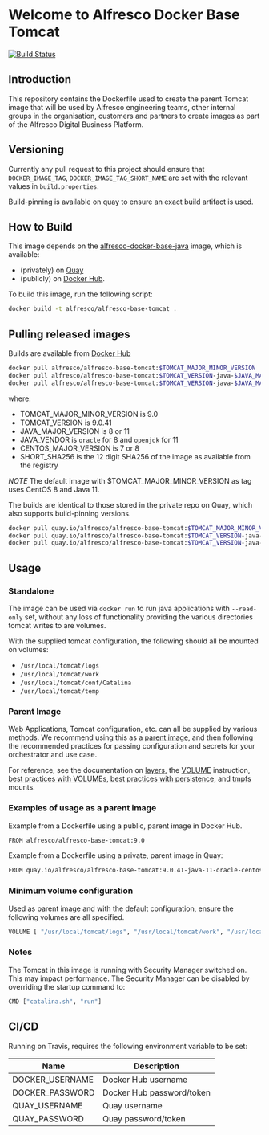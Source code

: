 # Welcome to Alfresco Docker Base Tomcat

[![Build Status](https://travis-ci.com/Alfresco/alfresco-docker-base-tomcat.svg?branch=master)](https://travis-ci.com/Alfresco/alfresco-docker-base-tomcat)

## Introduction

This repository contains the Dockerfile used to create the parent Tomcat image that
will be used by Alfresco engineering teams, other internal groups in the
organisation, customers and partners to create images as part of the Alfresco
Digital Business Platform.

## Versioning

Currently any pull request to this project should ensure that `DOCKER_IMAGE_TAG`,
`DOCKER_IMAGE_TAG_SHORT_NAME` are set with the relevant values in `build.properties`.

Build-pinning is available on quay to ensure an exact build artifact is used.

## How to Build

This image depends on the [alfresco-docker-base-java](https://github.com/Alfresco/alfresco-docker-base-java) image,
which is available:

* (privately) on [Quay](https://quay.io/repository/alfresco/alfresco-base-java)
* (publicly) on [Docker Hub](https://hub.docker.com/r/alfresco/alfresco-base-java/).

To build this image, run the following script:

```bash
docker build -t alfresco/alfresco-base-tomcat .
```

## Pulling released images

Builds are available from [Docker Hub](https://hub.docker.com/r/alfresco/alfresco-base-tomcat)

```bash
docker pull alfresco/alfresco-base-tomcat:$TOMCAT_MAJOR_MINOR_VERSION 
docker pull alfresco/alfresco-base-tomcat:$TOMCAT_VERSION-java-$JAVA_MAJOR_VERSION-$JAVA_VENDOR-centos-$CENTOS_MAJOR_VERSION
docker pull alfresco/alfresco-base-tomcat:$TOMCAT_VERSION-java-$JAVA_MAJOR_VERSION-$JAVA_VENDOR-centos-$CENTOS_MAJOR_VERSION-$SHORT_SHA256
```

where:
* TOMCAT_MAJOR_MINOR_VERSION is 9.0
* TOMCAT_VERSION is 9.0.41
* JAVA_MAJOR_VERSION is 8 or 11
* JAVA_VENDOR is `oracle` for 8 and `openjdk` for 11
* CENTOS_MAJOR_VERSION is 7 or 8
* SHORT_SHA256 is the 12 digit SHA256 of the image as available from the registry

*NOTE* The default image with $TOMCAT_MAJOR_MINOR_VERSION as tag uses CentOS 8 and Java 11.

The builds are identical to those stored in the private repo on Quay, which also supports build-pinning versions.

```bash
docker pull quay.io/alfresco/alfresco-base-tomcat:$TOMCAT_MAJOR_MINOR_VERSION
docker pull quay.io/alfresco/alfresco-base-tomcat:$TOMCAT_VERSION-java-$JAVA_MAJOR_VERSION-$JAVA_VENDOR-centos-$CENTOS_MAJOR_VERSION
docker pull quay.io/alfresco/alfresco-base-tomcat:$TOMCAT_VERSION-java-$JAVA_MAJOR_VERSION-$JAVA_VENDOR-centos-$CENTOS_MAJOR_VERSION-$SHORT_SHA256
```

## Usage

### Standalone

The image can be used via `docker run` to run java applications
with `--read-only` set, without any loss of functionality providing the various
directories tomcat writes to are volumes.

With the supplied tomcat configuration, the following should all be mounted on volumes:

* `/usr/local/tomcat/logs`
* `/usr/local/tomcat/work`
* `/usr/local/tomcat/conf/Catalina`
* `/usr/local/tomcat/temp`

### Parent Image

Web Applications, Tomcat configuration, etc. can all be supplied by various  methods.
We recommend using this as a [parent image](https://docs.docker.com/glossary/?term=parent%20image),
and then following the  recommended practices for passing configuration and secrets for your orchestrator and use case.

For reference, see the documentation on
[layers](https://docs.docker.com/storage/storagedriver/#container-and-layers),
the
[VOLUME](https://docs.docker.com/engine/reference/builder/#volume)
instruction,
[best practices with VOLUMEs](https://docs.docker.com/develop/develop-images/dockerfile_best-practices/#volume),
[best practices with persistence](https://docs.docker.com/develop/dev-best-practices/#where-and-how-to-persist-application-data),
and
[tmpfs](https://docs.docker.com/storage/tmpfs/) mounts.

### Examples of usage as a parent image

Example from a Dockerfile using a public, parent image in Docker Hub.

```bash
FROM alfresco/alfresco-base-tomcat:9.0
```

Example from a Dockerfile using a private, parent image in Quay:

```bash
FROM quay.io/alfresco/alfresco-base-tomcat:9.0.41-java-11-oracle-centos-7-f7b1278cc0eb
```

### Minimum volume configuration

Used as parent image and with the default configuration, ensure the following
volumes are all specified.

<!-- markdownlint-disable MD013 -->

```bash
VOLUME [ "/usr/local/tomcat/logs", "/usr/local/tomcat/work", "/usr/local/tomcat/conf/Catalina", "/usr/local/tomcat/temp" ]
```
### Notes

The Tomcat in this image is running with Security Manager switched on. This may impact performance. The Security Manager can be disabled by overriding the startup command to:
```bash
CMD ["catalina.sh", "run"]
```

<!-- markdownlint-enable MD013 -->

## CI/CD

Running on Travis, requires the following environment variable to be set:

| Name | Description |
|------|-------------|
| DOCKER_USERNAME | Docker Hub username |
| DOCKER_PASSWORD | Docker Hub password/token |
| QUAY_USERNAME | Quay username |
| QUAY_PASSWORD | Quay password/token |
